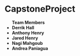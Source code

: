 # CapstoneProject
<ul><strong>Team Members<strong>
  <li>Derrik Hall</li>
  <li>Anthony Henry</li>
  <li>Jared Henry</li>
  <li>Nagi Mahgoub</li>
  <li>Andrea Paniagua</li>
</ul>
